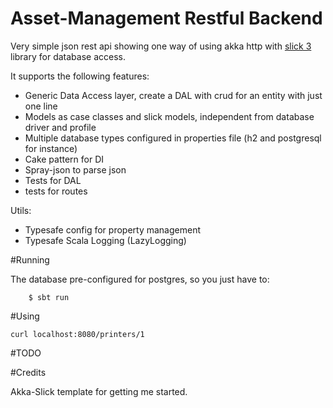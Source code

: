# Asset-Management Restful Backend
Very simple json rest api showing one way of using akka http with [slick 3](https://github.com/slick/slick) library for database access.


It supports the following features:

* Generic Data Access layer, create a DAL with crud for an entity with just one line
* Models as case classes and slick models, independent from database driver and profile
* Multiple database types configured in properties file (h2 and postgresql for instance)
* Cake pattern for DI
* Spray-json to parse json
* Tests for DAL
* tests for routes

Utils: 

* Typesafe config for property management
* Typesafe Scala Logging (LazyLogging)


#Running

The database pre-configured for postgres, so you just have to:


        $ sbt run

#Using


	
	curl localhost:8080/printers/1

#TODO


#Credits

Akka-Slick template for getting me started.
